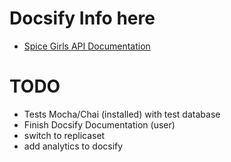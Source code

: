 # Docsify Info here
- [Spice Girls API Documentation](https://evilgenius13.github.io/spicegirls-api-docsify/#/)

# TODO
- Tests Mocha/Chai (installed) with test database
- Finish Docsify Documentation (user)
- switch to replicaset
- add analytics to docsify
